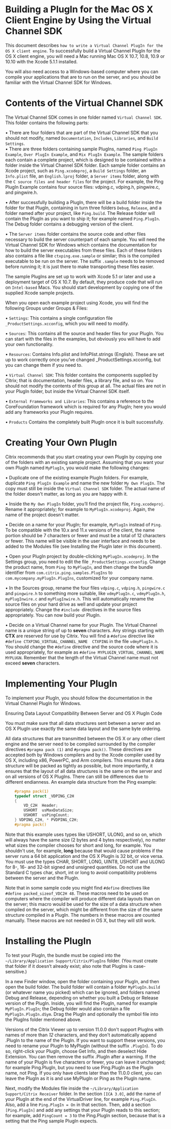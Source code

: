 # Building a PlugIn for the Mac OS X Client Engine by Using the Virtual Channel SDK

This document describes `how to write a Virtual Channel PlugIn for the OS X client engine`. To successfully build a Virtual Channel PlugIn for the OS X client engine, you will need a Mac running Mac OS X 10.7, 10.8, 10.9 or 10.10 with the Xcode 5.1.1 installed. 

You will also need access to a Windows-based computer where you can compile your applications that are to run on the server, and you should be familiar with the Virtual Channel SDK for Windows. 

# Contents of the Virtual Channel SDK

The Virtual Channel SDK comes in one folder named `Virtual Channel SDK`. This folder contains the following parts: 

•	There are four folders that are part of the Virtual Channel SDK that you should not modify, named `Documentation`, `Includes`, `Libraries`, and `Build Settings`.	
•	There are three folders containing sample PlugIns, named `Ping PlugIn Example`, `Over PlugIn Example`, and `Mix PlugIn Example`. The sample folders each contain a complete project, which is designed to be contained within a folder inside the Virtual Channel SDK folder. Each sample folder contains an Xcode project, such as `Ping.xcodeproj`, a `Build Settings` folder, an `Info.plist` file, an `English.lproj` folder, a `Server items` folder, along with the `C source files and header files` for the project. For example, the Ping PlugIn Example contains four source files: vdping.c, vdping.h, pingwire.c, and pingwire.h. 

•	After successfully building a PlugIn, there will be a build folder inside the folder for that PlugIn, containing in turn three folders `Debug`, `Release`, and a folder named after your project, like `Ping.build`. The Release folder will contain the PlugIn as you want to ship it; for example named `Ping.PlugIn`. The Debug folder contains a debugging version of the client.  

•	The `Server items` folder contains the source code and other files necessary to build the server counterpart of each sample. You will need the Virtual Channel SDK for Windows which contains the documentation for how to build the server executables from these files. Each of these folders also contains a file like `ctxping.exe.sample` or similar; this is the compiled executable to be run on the server. The suffix `.sample` needs to be removed before running it; it is just there to make transporting these files easier.  

The sample PlugIns are set up to work with Xcode 5.1 or later and use a deployment target of OS X 10.7. By default, they produce code that will run on `Intel-based` Macs. You should start development by copying one of the supplied Xcode sample projects. 

When you open each example project using Xcode, you will find the following Groups under Groups & Files: 

•	`Settings`: This contains a single configuration file `_ProductSettings.xcconfig`, which you will need to modify.

•	`Sources`: This contains all the source and header files for your PlugIn. You can start with the files in the examples, but obviously you will have to add your own functionality.

•	`Resources`: Contains Info.plist and InfoPlist.strings (English). These are set up to work correctly once you’ve changed _ProductSettings.xcconfig, but you can change them if you need to.

•	`Virtual Channel SDK`: This folder contains the components supplied by Citrix; that is documentation, header files, a library file, and so on. You should not modify the contents of this group at all. The actual files are not in your PlugIn folder, but inside the Virtual Channel SDK itself.

•	`External Frameworks and Libraries`: This contains a reference to the CoreFoundation framework which is required for any PlugIn; here you would add any frameworks your PlugIn requires.

•	`Products` Contains the completely built PlugIn once it is built successfully.


# Creating Your Own PlugIn

Citrix recommends that you start creating your own PlugIn by copying one of the folders with an existing sample project. Assuming that you want your own PlugIn named `MyPlugIn`, you would make the following changes:

•	Duplicate one of the existing example PlugIn folders. For example, duplicate `Ping PlugIn Example` and name the new folder `My Own PlugIn`. The copy must still be inside the `Virtual Channel SDK` folder. The actual name of the folder doesn't matter, as long as you are happy with it.

•	Inside the `My Own PlugIn` folder, you’ll find the project file, `Ping.xcodeproj`. Rename it appropriately; for example to `MyPlugIn.xcodeproj`. Again, the name of the project doesn't matter. 

•	Decide on a name for your PlugIn; for example, `MyPlugIn` instead of `Ping`. To be compatible with the 10.x and 11.x versions of the client, the name portion should be 7 characters or fewer and must be a total of 12 characters or fewer. This name will be visible in the user interface and needs to be added to the Modules file (see Installing the PlugIn later in this document).

•	Open your PlugIn project by double-clicking `MyPlugIn.xcodeproj`. In the Settings group, you need to edit the file `_ProductSettings.xcconfig`. Change the product name, from `Ping `to `MyPlugIn`, and then change the bundle identifier from `com.citrix.ping.samples.PlugIns` to `com.mycompany.myPlugIn.PlugIns`, customized for your company name. 

•	In the Sources group, rename the four files `vdping.c`, `vdping.h`, `pingwire.c` and `pingwire.h` to something more suitable, like `vdmyPlugIn.c`, `vdmyPlugIn.h`, `myPlugInwire.c` and `myPlugInwire.h`. This will automatically rename the source files on your hard drive as well and update your project appropriately. Change the `#include `directives in the source files appropriately. You can now build your PlugIn.

•	Decide on a Virtual Channel name for your PlugIn. The Virtual Channel name is a unique string of up to **seven** characters. Any strings starting with **CTX** are reserved for use by Citrix. You will find a `#define` directive like` #define CTXPING_VIRTUAL_CHANNEL_NAME  CTXPING` in the file `vdmyPlugIn.h`. You should change the `#define` directive and the source code where it is used appropriately, for example as `#define MYPLUGIN_VIRTUAL_CHANNEL_NAME  MYPLUGN`. Remember that the length of the Virtual Channel name must not exceed **seven** characters. 


# Implementing Your PlugIn

To implement your PlugIn, you should follow the documentation in the Virtual Channel PlugIn for Windows. 
 

Ensuring Data Layout Compatibility Between Server and OS X PlugIn Code

You must make sure that all data structures sent between a server and an OS X PlugIn use exactly the same data layout and the same byte ordering. 

All data structures that are transmitted between the OS X or any other client engine and the server need to be compiled surrounded by the compiler directives `#pragma pack (1)` and `#pragma pack()`. These directives are accepted both by Windows compilers and by the Xcode compiler used by OS X, including x86, PowerPC, and Arm compilers. This ensures that a data structure will be packed as tightly as possible, but more importantly, it ensures that the layout of all data structures is the same on the server and on all versions of OS X PlugIns. There can still be differences due to different endianness. An example data structure from the Ping example: 

```c++
	#pragma pack(1)
	typedef struct _VDPING_C2H
	{
		VD_C2H  Header;
 		USHORT  usMaxDataSize; 
		USHORT  usPingCount; 
	} VDPING_C2H, * PVDPING_C2H;
	#pragma pack()
```

Note that this example uses types like USHORT, ULONG, and so on, which will always have the same size (2 bytes and 4 bytes respectively), no matter what sizes the compiler chooses for short and long, for example. You shouldn't use, for example, **long** because that would cause problems if the server runs a 64 bit application and the OS X PlugIn is 32 bit, or vice versa. You must use the types CHAR, SHORT, LONG, UINT8, USHORT and ULONG for 8-, 16- and 32-bit signed and unsigned quantities. Do not use the Standard C types char, short, int or long to avoid compatibility problems between the server and the PlugIn.

Note that in some sample code you might find `#define` directives like `#define packed_sizeof_VDC2H 48`. These macros need to be used on computers where the compiler will produce different data layouts than on the server; this macro would be used for the size of a data structure when compiled on the server, which might be different from the size of the same structure compiled in a PlugIn. The numbers in these macros are counted manually. These macros are not needed in OS X, but they will still work. 

# Installing the PlugIn 

To test your PlugIn, the bundle must be copied into the `~/Library/Application Support/Citrix/PlugIns` folder. (You must create that folder if it doesn’t already exist; also note that PlugIns is case-sensitive.) 

In a new Finder window, open the folder containing your PlugIn, and then open the build folder. The build folder will contain a folder `MyPlugIn.build` (or whatever name you picked) which can be ignored, and folders named Debug and Release, depending on whether you built a Debug or Release version of the PlugIn. Inside, you will find the PlugIn, named for example `MyPlugIn.PlugIn`; the Debug folder would also contain a file `MyPlugIn.PlugIn.dSym`. Drag the PlugIn and optionally the symbol file into the PlugIns folder mentioned above. 

Versions of the Citrix Viewer up to version 11.0.0 don't support PlugIns with names of more than *12* characters, and they don't automatically append .PlugIn to the name of the PlugIn. If you want to support these versions, you need to rename your PlugIn to MyPlugIn (without the suffix `.PlugIn`). To do so, right-click your PlugIn, choose Get Info, and then deselect Hide Extension. You can then remove the suffix .PlugIn after a warning. If the name of your PlugIn is five characters or fewer, you can leave it unchanged; for example Ping.PlugIn, but you need to use Ping.PlugIn as the PlugIn name, not Ping. If you only have clients later than the 11.0.0 client, you can leave the PlugIn as it is and use MyPlugIn or Ping as the PlugIn name. 

Next, modify the Modules file inside the `~/Library/Application Support/Citrix Receiver` folder. In the section `[ICA 3.0]`, add the name of your PlugIn at the end of the VirtualDriver line, for example `Ping.PlugIn`. Also, add a line `Ping.PlugIn = On` in that section. Then, add a section `[Ping.PlugIn]` and add any settings that your PlugIn reads to this section; for example, add `PingCount = 3` to the Ping.PlugIn section, because that is a setting that the Ping sample PlugIn expects. 
